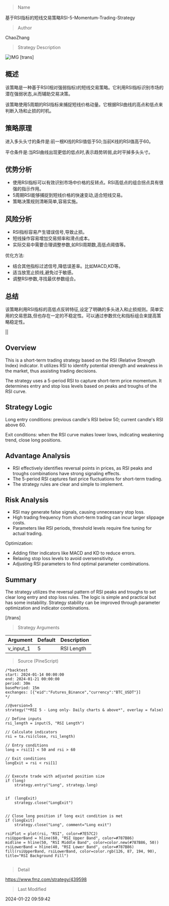 
> Name

基于RSI指标的短线交易策略RSI-5-Momentum-Trading-Strategy

> Author

ChaoZhang

> Strategy Description

![IMG](https://www.fmz.com/upload/asset/cf130f46a88686f394.png)
 [trans]
## 概述

该策略是一种基于RSI(相对强弱指标)的短线交易策略。它利用RSI指标识别市场的潜在强弱状态,从而辅助交易决策。

该策略使用5周期的RSI指标来捕捉短线价格动量。它根据RSI曲线的高点和低点来判断入场和止损的时机。

## 策略原理

进入多头头寸的条件是:前一根K线的RSI值低于50;当前K线的RSI值高于60。

平仓条件是:当RSI曲线出现更低的低点时,表示趋势转弱,此时平掉多头头寸。

## 优势分析

- 使用RSI指标可以有效识别市场中价格的反转点。RSI高低点的组合拐点具有很强的指示作用。
- 5周期RSI能够捕捉到短线价格的快速变动,适合短线交易。  
- 策略决策规则清晰简单,容易实施。

## 风险分析

- RSI指标容易产生错误信号,导致止损。
- 短线操作容易增加交易频率和滑点成本。
- 实际交易中需要合理调整参数,如RSI周期数,高低点阈值等。

优化方法:
- 结合其他指标过滤信号,降低误差率。比如MACD,KD等。 
- 适当放宽止损线,避免过于敏感。
- 调整RSI参数,寻找最优参数组合。

## 总结

该策略利用RSI指标的高低点反转特征,设定了明确的多头进入和止损规则。简单实用的交易思路,但也存在一定的不稳定性。可以通过参数优化和指标组合来提高策略稳定性。

||

## Overview  

This is a short-term trading strategy based on the RSI (Relative Strength Index) indicator. It utilizes RSI to identify potential strength and weakness in the market, thus assisting trading decisions.  

The strategy uses a 5-period RSI to capture short-term price momentum. It determines entry and stop loss levels based on peaks and troughs of the RSI curve.  

## Strategy Logic  

Long entry conditions: previous candle's RSI below 50; current candle's RSI above 60.  

Exit conditions: when the RSI curve makes lower lows, indicating weakening trend, close long positions.

## Advantage Analysis 

- RSI effectively identifies reversal points in prices, as RSI peaks and troughs combinations have strong signaling effects.
- The 5-period RSI captures fast price fluctuations for short-term trading.   
- The strategy rules are clear and simple to implement.  

## Risk Analysis

- RSI may generate false signals, causing unnecessary stop loss.  
- High trading frequency from short-term trading can incur larger slippage costs.
- Parameters like RSI periods, threshold levels require fine tuning for actual trading.  

Optimization:
- Adding filter indicators like MACD and KD to reduce errors.  
- Relaxing stop loss levels to avoid oversensitivity.
- Adjusting RSI parameters to find optimal parameter combinations.

## Summary  

The strategy utilizes the reversal pattern of RSI peaks and troughs to set clear long entry and stop loss rules. The logic is simple and practical but has some instability. Strategy stability can be improved through parameter optimization and indicator combinations.  

[/trans]

> Strategy Arguments



|Argument|Default|Description|
|----|----|----|
|v_input_1|5|RSI Length|


> Source (PineScript)

``` pinescript
/*backtest
start: 2024-01-14 00:00:00
end: 2024-01-21 00:00:00
period: 30m
basePeriod: 15m
exchanges: [{"eid":"Futures_Binance","currency":"BTC_USDT"}]
*/

//@version=5
strategy("*RSI 5 - Long only- Daily charts & above*", overlay = false)

// Define inputs
rsi_length = input(5, "RSI Length")

// Calculate indicators
rsi = ta.rsi(close, rsi_length)

// Entry conditions
long = rsi[1] < 50 and rsi > 60

// Exit conditions
longExit = rsi < rsi[1] 


// Execute trade with adjusted position size
if (long) 
    strategy.entry("Long", strategy.long)
    
    
if  (longExit)
	strategy.close("LongExit")


// Close long position if long exit condition is met
if (longExit)
    strategy.close("Long", comment="Long exit")

rsiPlot = plot(rsi, "RSI", color=#7E57C2)
rsiUpperBand = hline(60, "RSI Upper Band", color=#787B86)
midline = hline(50, "RSI Middle Band", color=color.new(#787B86, 50))
rsiLowerBand = hline(40, "RSI Lower Band", color=#787B86)
fill(rsiUpperBand, rsiLowerBand, color=color.rgb(126, 87, 194, 90), title="RSI Background Fill")


```

> Detail

https://www.fmz.com/strategy/439598

> Last Modified

2024-01-22 09:59:42
